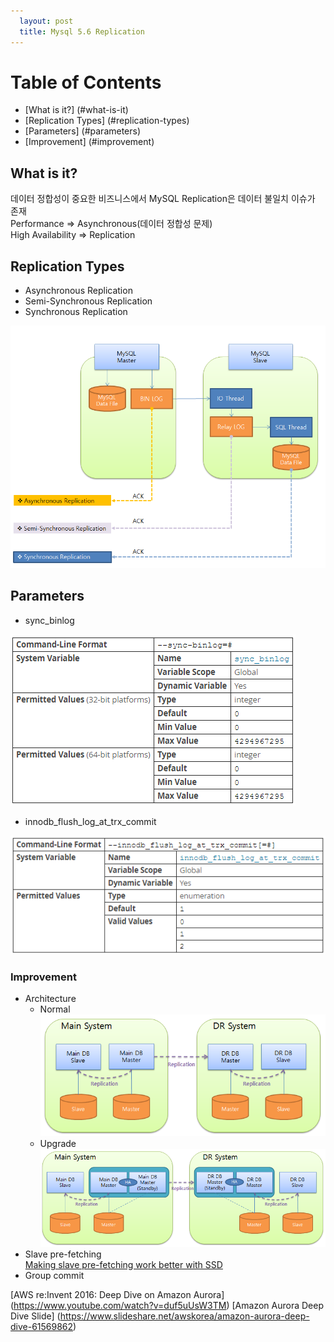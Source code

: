 ```yaml
---
  layout: post
  title: Mysql 5.6 Replication
---
```


# Table of Contents
- [What is it?] (#what-is-it)
- [Replication Types] (#replication-types)
- [Parameters] (#parameters)
- [Improvement] (#improvement)

## What is it?
데이터 정합성이 중요한 비즈니스에서 MySQL Replication은 데이터 불일치 이슈가 존재  
Performance => Asynchronous(데이터 정합성 문제)  
High Availability => Replication  

## Replication Types

* Asynchronous Replication
* Semi-Synchronous Replication
* Synchronous Replication

![Replication Types](/images/ReplicationTypes.PNG)

## Parameters
* sync_binlog  

![sync_binlog](/images/sync_binlog.png)

* innodb_flush_log_at_trx_commit

![innodb_flush_log_at_trx_commit](/images/innodb_flush_log_at_trx_commit.png)

### Improvement
* Architecture  
  - Normal  
  ![Before](/images/replication1.png)
  - Upgrade  
  ![After](/images/replication2.png)
* Slave pre-fetching  
[Making slave pre-fetching work better with SSD](http://yoshinorimatsunobu.blogspot.kr/2011/10/making-slave-pre-fetching-work-better.html)
* Group commit


[AWS re:Invent 2016: Deep Dive on Amazon Aurora] (https://www.youtube.com/watch?v=duf5uUsW3TM)
[Amazon Aurora Deep Dive Slide] (https://www.slideshare.net/awskorea/amazon-aurora-deep-dive-61569862)
